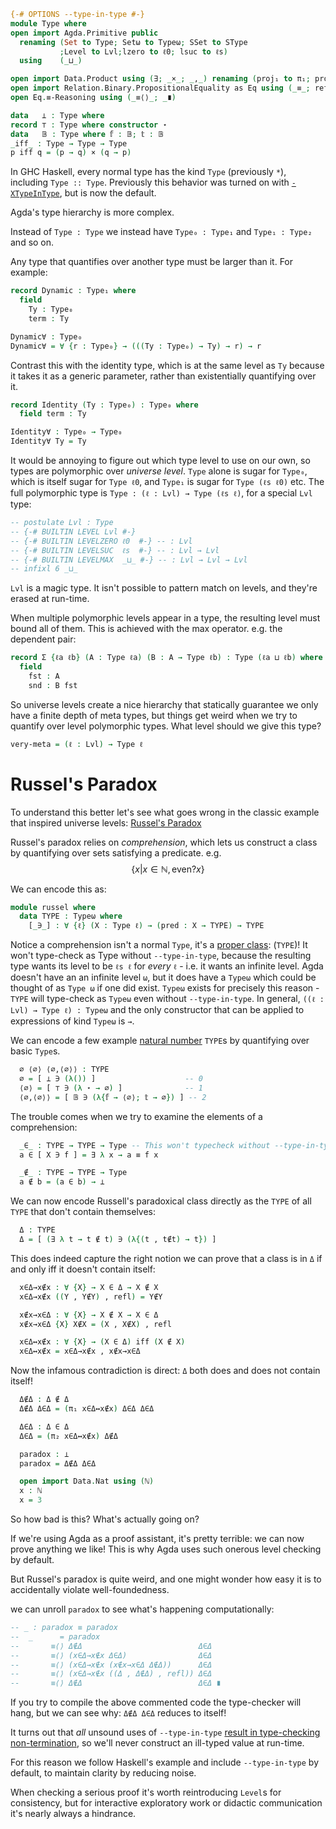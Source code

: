 ```agda
{-# OPTIONS --type-in-type #-}
module Type where
open import Agda.Primitive public
  renaming (Set to Type; Setω to Typeω; SSet to SType
           ;Level to Lvl;lzero to ℓ0; lsuc to ℓs)
  using    (_⊔_)

open import Data.Product using (∃; _×_; _,_) renaming (proj₁ to π₁; proj₂ to π₂)
open import Relation.Binary.PropositionalEquality as Eq using (_≡_; refl)
open Eq.≡-Reasoning using (_≡⟨⟩_; _∎)

data   ⊥ : Type where
record ⊤ : Type where constructor ⋆
data   𝔹 : Type where 𝕗 : 𝔹; 𝕥 : 𝔹
_iff_ : Type → Type → Type
p iff q = (p → q) × (q → p)
```

In GHC Haskell, every normal type has the kind `Type` (previously `*`), including `Type :: Type`.
Previously this behavior was turned on with [`-XTypeInType`](https://downloads.haskell.org/~ghc/latest/docs/html/users_guide/glasgow_exts.html#extension-TypeInType), but is now the default.

Agda's type hierarchy is more complex.

Instead of `Type : Type` we instead have `Type₀ : Type₁` and `Type₁ : Type₂` and so on.

Any type that quantifies over another type must be larger than it. For example:

```agda
record Dynamic : Type₁ where
  field
    Ty : Type₀
    term : Ty

Dynamic∀ : Type₀
Dynamic∀ = ∀ {r : Type₀} → (((Ty : Type₀) → Ty) → r) → r
```

Contrast this with the identity type, which is at the same level as `Ty` because it takes it as a generic parameter, rather than existentially quantifying over it.

```agda
record Identity (Ty : Type₀) : Type₀ where
  field term : Ty

Identity∀ : Type₀ → Type₀
Identity∀ Ty = Ty
``` 

It would be annoying to figure out which type level to use on our own, so types are polymorphic over _universe level_.
`Type` alone is sugar for `Type₀`, which is itself sugar for `Type ℓ0`, and `Type₁` is sugar for `Type (ℓs ℓ0)` etc.
The full polymorphic type is `Type : (ℓ : Lvl) → Type (ℓs ℓ)`, for a special `Lvl` type:

```agda
-- postulate Lvl : Type
-- {-# BUILTIN LEVEL Lvl #-}
-- {-# BUILTIN LEVELZERO ℓ0  #-} -- : Lvl
-- {-# BUILTIN LEVELSUC  ℓs  #-} -- : Lvl → Lvl
-- {-# BUILTIN LEVELMAX  _⊔_ #-} -- : Lvl → Lvl → Lvl
-- infixl 6 _⊔_
```

`Lvl` is a magic type. It isn't possible to pattern match on levels, and they're erased at run-time.

When multiple polymorphic levels appear in a type, the resulting level must bound all of them. This is achieved with the max operator. e.g. the dependent pair:

```agda
record Σ {ℓa ℓb} (A : Type ℓa) (B : A → Type ℓb) : Type (ℓa ⊔ ℓb) where
  field
    fst : A
    snd : B fst
```

So universe levels create a nice hierarchy that statically guarantee we only have a finite depth of meta types, but things get weird when we try to quantify over level polymorphic types. What level should we give this type?

```agda
very-meta = (ℓ : Lvl) → Type ℓ
```

# Russel's Paradox

To understand this better let's see what goes wrong in the classic example that inspired universe levels: [Russel's Paradox](https://en.wikipedia.org/wiki/Russell%27s_paradox)

Russel's paradox relies on _comprehension_, which lets us construct a class by quantifying over sets satisfying a predicate.
e.g. $$\{ x | x ∈ ℕ , \textrm{even?} x \}$$

We can encode this as:

```agda
module russel where
  data TYPE : Typeω where 
    [_∋_] : ∀ {ℓ} (X : Type ℓ) → (pred : X → TYPE) → TYPE
```
Notice a comprehension isn't a normal `Type`, it's a [proper class](https://en.wikipedia.org/wiki/Class_(set_theory)): (`TYPE`)!
It won't type-check as Type without `--type-in-type`, because the resulting type wants its level to be `ℓs ℓ` for _every_ `ℓ` - i.e. it wants an infinite level.
Agda doesn't have an an infinite level `ω`, but it does have a `Typeω` which could be thought of as `Type ω` if one did exist.
`Typeω` exists for precisely this reason - `TYPE` will type-check as `Typeω` even without `--type-in-type`.
In general, `((ℓ : Lvl) → Type ℓ) : Typeω` and the only constructor that can be applied to expressions of kind `Typeω` is `→`.

We can encode a few example [natural number](https://en.wikipedia.org/wiki/Set-theoretic_definition_of_natural_numbers) `TYPE`s by quantifying over basic `Type`s.

```agda
  ∅ ⟨∅⟩ ⟨∅,⟨∅⟩⟩ : TYPE
  ∅ = [ ⊥ ∋ (λ()) ]                    -- 0
  ⟨∅⟩ = [ ⊤ ∋ (λ ⋆ → ∅) ]              -- 1
  ⟨∅,⟨∅⟩⟩ = [ 𝔹 ∋ (λ{𝕗 → ⟨∅⟩; 𝕥 → ∅}) ] -- 2
```

The trouble comes when we try to examine the elements of a comprehension:

```agda
  _∈_ : TYPE → TYPE → Type -- This won't typecheck without --type-in-type
  a ∈ [ X ∋ f ] = ∃ λ x → a ≡ f x

  _∉_ : TYPE → TYPE → Type
  a ∉ b = (a ∈ b) → ⊥
 ```

We can now encode Russell's paradoxical class directly as the `TYPE` of all `TYPE` that don't contain themselves:

```agda
  Δ : TYPE
  Δ = [ (∃ λ t → t ∉ t) ∋ (λ{(t , t∉t) → t}) ]
```

This does indeed capture the right notion we can prove that a class is in `Δ` if and only iff it doesn't contain itself:

```agda
  x∈Δ→x∉x : ∀ {X} → X ∈ Δ → X ∉ X
  x∈Δ→x∉x ((Y , Y∉Y) , refl) = Y∉Y

  x∉x→x∈Δ : ∀ {X} → X ∉ X → X ∈ Δ
  x∉x→x∈Δ {X} X∉X = (X , X∉X) , refl

  x∈Δ↔x∉x : ∀ {X} → (X ∈ Δ) iff (X ∉ X)
  x∈Δ↔x∉x = x∈Δ→x∉x , x∉x→x∈Δ
```
Now the infamous contradiction is direct: `Δ` both does and does not contain itself!

```agda
  Δ∉Δ : Δ ∉ Δ
  Δ∉Δ Δ∈Δ = (π₁ x∈Δ↔x∉x) Δ∈Δ Δ∈Δ 

  Δ∈Δ : Δ ∈ Δ
  Δ∈Δ = (π₂ x∈Δ↔x∉x) Δ∉Δ

  paradox : ⊥
  paradox = Δ∉Δ Δ∈Δ

  open import Data.Nat using (ℕ)
  x : ℕ
  x = 3
```

So how bad is this? What's actually going on?

If we're using Agda as a proof assistant, it's pretty terrible: we can now prove anything we like!
This is why Agda uses such onerous level checking by default.

But Russel's paradox is quite weird, and one might wonder how easy it is to accidentally violate well-foundedness.

we can unroll `paradox` to see what's happening computationally:

```agda
-- _ : paradox ≡ paradox
--  _      = paradox
--       ≡⟨⟩ Δ∉Δ                          Δ∈Δ
--       ≡⟨⟩ (x∈Δ→x∉x Δ∈Δ)                Δ∈Δ
--       ≡⟨⟩ (x∈Δ→x∉x (x∉x→x∈Δ Δ∉Δ))      Δ∈Δ
--       ≡⟨⟩ (x∈Δ→x∉x ((Δ , Δ∉Δ) , refl)) Δ∈Δ
--       ≡⟨⟩ Δ∉Δ                          Δ∈Δ ∎
```

If you try to compile the above commented code the type-checker will hang, but we can see why: `Δ∉Δ Δ∈Δ` reduces to itself!

It turns out that _all_ unsound uses of `--type-in-type` [result in type-checking non-termination](http://www.cs.nott.ac.uk/~psztxa/publ/msfp08.pdf), so we'll never construct an ill-typed value at run-time.

For this reason we follow Haskell's example and include `--type-in-type` by default, to maintain clarity by reducing noise.

When checking a serious proof it's worth reintroducing `Level`s for consistency,
but for interactive exploratory work or didactic communication it's nearly always a hindrance.
